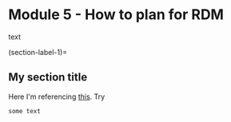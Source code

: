 # Module 5 - How to plan for RDM


text 

(section-label-1)=
## My section title

Here I'm referencing [this](section-label-1). Try [](section-label-1)

```{tip}
some text
```
